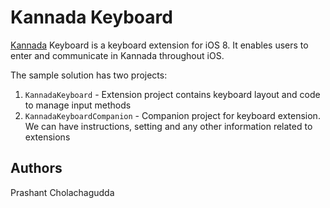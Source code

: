 Kannada Keyboard
=====

[Kannada](http://en.wikipedia.org/wiki/Kannada_language) Keyboard is a keyboard extension for iOS 8. It enables users to enter and communicate in Kannada throughout iOS.

The sample solution has two projects:

1. `KannadaKeyboard` - Extension project contains keyboard layout and code to manage input methods
2. `KannadaKeyboardCompanion` - Companion project for keyboard extension. We can have instructions, setting and any other information related to extensions

Authors
---
Prashant Cholachagudda